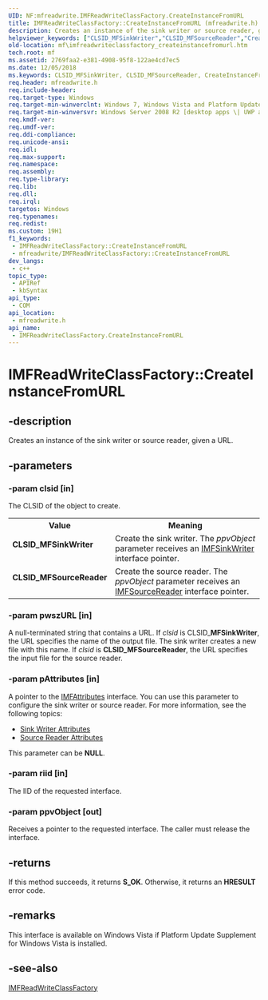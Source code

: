 ```yaml
---
UID: NF:mfreadwrite.IMFReadWriteClassFactory.CreateInstanceFromURL
title: IMFReadWriteClassFactory::CreateInstanceFromURL (mfreadwrite.h)
description: Creates an instance of the sink writer or source reader, given a URL.
helpviewer_keywords: ["CLSID_MFSinkWriter","CLSID_MFSourceReader","CreateInstanceFromURL","CreateInstanceFromURL method [Media Foundation]","CreateInstanceFromURL method [Media Foundation]","IMFReadWriteClassFactory interface","IMFReadWriteClassFactory interface [Media Foundation]","CreateInstanceFromURL method","IMFReadWriteClassFactory.CreateInstanceFromURL","IMFReadWriteClassFactory::CreateInstanceFromURL","mf.imfreadwriteclassfactory_createinstancefromurl","mfreadwrite/IMFReadWriteClassFactory::CreateInstanceFromURL"]
old-location: mf\imfreadwriteclassfactory_createinstancefromurl.htm
tech.root: mf
ms.assetid: 2769faa2-e381-4908-95f8-122ae4cd7ec5
ms.date: 12/05/2018
ms.keywords: CLSID_MFSinkWriter, CLSID_MFSourceReader, CreateInstanceFromURL, CreateInstanceFromURL method [Media Foundation], CreateInstanceFromURL method [Media Foundation],IMFReadWriteClassFactory interface, IMFReadWriteClassFactory interface [Media Foundation],CreateInstanceFromURL method, IMFReadWriteClassFactory.CreateInstanceFromURL, IMFReadWriteClassFactory::CreateInstanceFromURL, mf.imfreadwriteclassfactory_createinstancefromurl, mfreadwrite/IMFReadWriteClassFactory::CreateInstanceFromURL
req.header: mfreadwrite.h
req.include-header: 
req.target-type: Windows
req.target-min-winverclnt: Windows 7, Windows Vista and Platform Update Supplement for Windows Vista [desktop apps \| UWP apps]
req.target-min-winversvr: Windows Server 2008 R2 [desktop apps \| UWP apps]
req.kmdf-ver: 
req.umdf-ver: 
req.ddi-compliance: 
req.unicode-ansi: 
req.idl: 
req.max-support: 
req.namespace: 
req.assembly: 
req.type-library: 
req.lib: 
req.dll: 
req.irql: 
targetos: Windows
req.typenames: 
req.redist: 
ms.custom: 19H1
f1_keywords:
 - IMFReadWriteClassFactory::CreateInstanceFromURL
 - mfreadwrite/IMFReadWriteClassFactory::CreateInstanceFromURL
dev_langs:
 - c++
topic_type:
 - APIRef
 - kbSyntax
api_type:
 - COM
api_location:
 - mfreadwrite.h
api_name:
 - IMFReadWriteClassFactory.CreateInstanceFromURL
---
```


# IMFReadWriteClassFactory::CreateInstanceFromURL


## -description

Creates an instance of the sink writer or source reader, given a URL.

## -parameters

### -param clsid [in]

The CLSID of the object to create.

<table>
<tr>
<th>Value</th>
<th>Meaning</th>
</tr>
<tr>
<td width="40%"><a id="CLSID_MFSinkWriter"></a><a id="clsid_mfsinkwriter"></a><a id="CLSID_MFSINKWRITER"></a><dl>
<dt><b><b>CLSID_MFSinkWriter</b></b></dt>
</dl>
</td>
<td width="60%">
Create the sink writer. The <i>ppvObject</i> parameter receives an <a href="/windows/desktop/api/mfreadwrite/nn-mfreadwrite-imfsinkwriter">IMFSinkWriter</a> interface pointer.

</td>
</tr>
<tr>
<td width="40%"><a id="CLSID_MFSourceReader"></a><a id="clsid_mfsourcereader"></a><a id="CLSID_MFSOURCEREADER"></a><dl>
<dt><b><b>CLSID_MFSourceReader</b></b></dt>
</dl>
</td>
<td width="60%">
Create the source reader. The <i>ppvObject</i> parameter receives an <a href="/windows/desktop/api/mfreadwrite/nn-mfreadwrite-imfsourcereader">IMFSourceReader</a> interface pointer.

</td>
</tr>
</table>

### -param pwszURL [in]

A null-terminated string that contains a URL. If <i>clsid</i> is CLSID_<b>MFSinkWriter</b>, the URL specifies the name of the output file. The sink writer creates a new file with this name. If <i>clsid</i> is <b>CLSID_MFSourceReader</b>, the URL specifies the input file for the source reader.

### -param pAttributes [in]

A pointer to the <a href="/windows/desktop/api/mfobjects/nn-mfobjects-imfattributes">IMFAttributes</a> interface. You can use this parameter to configure the sink writer or source reader. For more information, see the following topics:

<ul>
<li>
<a href="/windows/desktop/medfound/sink-writer-attributes">Sink Writer Attributes</a>
</li>
<li>
<a href="/windows/desktop/medfound/source-reader-attributes">Source Reader Attributes</a>
</li>
</ul>
This parameter can be <b>NULL</b>.

### -param riid [in]

The IID of the requested interface.

### -param ppvObject [out]

Receives a pointer to the requested interface. The caller must release the interface.

## -returns

If this method succeeds, it returns <b xmlns:loc="http://microsoft.com/wdcml/l10n">S_OK</b>. Otherwise, it returns an <b xmlns:loc="http://microsoft.com/wdcml/l10n">HRESULT</b> error code.

## -remarks

This interface is available on Windows Vista if Platform Update Supplement for Windows Vista is installed.

## -see-also

<a href="/windows/desktop/api/mfreadwrite/nn-mfreadwrite-imfreadwriteclassfactory">IMFReadWriteClassFactory</a>